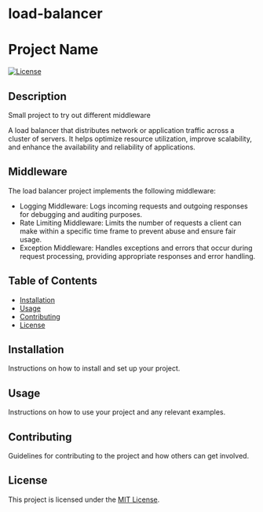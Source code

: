 # load-balancer

# Project Name

[![License](https://img.shields.io/badge/license-MIT-blue.svg)](LICENSE)

## Description

Small project to try out different middleware

A load balancer that distributes network or application traffic across a cluster of servers. It helps optimize resource utilization, improve scalability, and enhance the availability and reliability of applications.

## Middleware

The load balancer project implements the following middleware:

- Logging Middleware: Logs incoming requests and outgoing responses for debugging and auditing purposes.
- Rate Limiting Middleware: Limits the number of requests a client can make within a specific time frame to prevent abuse and ensure fair usage.
- Exception Middleware: Handles exceptions and errors that occur during request processing, providing appropriate responses and error handling.


## Table of Contents

- [Installation](#installation)
- [Usage](#usage)
- [Contributing](#contributing)
- [License](#license)

## Installation

Instructions on how to install and set up your project.

## Usage

Instructions on how to use your project and any relevant examples.

## Contributing

Guidelines for contributing to the project and how others can get involved.

## License

This project is licensed under the [MIT License](LICENSE).
